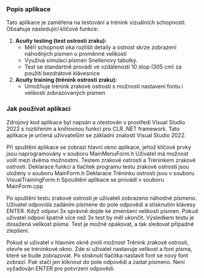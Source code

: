 
### Popis aplikace
Tato aplikace je zaměřena na testování a trénink vizuálních schopností. Obsahuje následující klíčové funkce:

1. **Acuity testing (test ostrosti zraku):**
   - Měří schopnost oka rozlišit detaily a ostrost skrze zobrazení náhodných písmen o proměnné velikosti
   - Využívá simulaci písmen Snellenovy tabulky.
   - Test se standartně provádí ve vzdálenosti 10 stop (305 cm) za použití bezdrátové klávesnice
2. **Acuity training (trénink ostrosti zraku):**
   - Umožňuje trénink zrakové ostrosti s možností nastavení fontu i velikosti zobrazovaných písmen

### Jak používat aplikaci
Zdrojový kod aplikace byl napsán a otestován v prostředí Visual Studio 2022 s rozšířením a knihovnou funkcí pro CLR .NET framework. Tato aplikace je určená uživvatelům se základní znalostí Visual Studio 2022. 

Při spuštění aplikace se zobrazí hlavní okno aplikace, jehož klíčové prvky jsou naprogramovány v souboru MainMenuForm.h
Uživatel má možnost volit mezi dvěma možnostmi. Testem zrakové ostrosti a Tréninkem zrakové ostrosti.
   Deklarace funkcí a tlačítek programu testu zrakové ostrosti jsou uloženy v souboru MainForm.h
   Deklarace Tréninku ostrosti jsou v souboru VisualTrainingForm.h
   Spouštění aplikace se provádí v souboru MainForm.cpp

Po spuštění testu zrakové ostrosti je uživateli zobrazeno náhodné písmeno. Uživatel odpovídá zadáním písmene do pole odpovědi a stisknutím klávesy ENTER. Když odpoví 3x správně dojde ke zmenšení velikosti písmen. Pokud uživatel odpoví špatně více než 3x test by měl ukončit. Výsledkem testu je dosažená velikost písma. Test je možné opakovat, a tak sledovat případné zlepšení.

Pokud si uživatel v hlavním okně zvolí možnost Trénink zrakové ostrosti, otevře se tréninkové okno. Zde si uživatel nastavuje velikost a font písma, které se bude zobrazovat. Po stisknutí tlačítka nastavit font se nový font zobrazí. Pak stačí jen kliknout do pole odpovědí a zadat písmeno. Není vyžadován ENTER pro potvrzení odpovědi.


